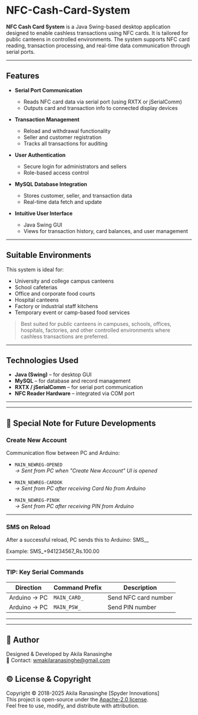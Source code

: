 # NFC-Cash-Card-System

**NFC Cash Card System** is a Java Swing-based desktop application designed to enable cashless transactions using NFC cards. It is tailored for public canteens in controlled environments. The system supports NFC card reading, transaction processing, and real-time data communication through serial ports.

---

## Features

- **Serial Port Communication**
  - Reads NFC card data via serial port (using RXTX or jSerialComm)
  - Outputs card and transaction info to connected display devices

- **Transaction Management**
  - Reload and withdrawal functionality
  - Seller and customer registration
  - Tracks all transactions for auditing

- **User Authentication**
  - Secure login for administrators and sellers
  - Role-based access control

- **MySQL Database Integration**
  - Stores customer, seller, and transaction data
  - Real-time data fetch and update

- **Intuitive User Interface**
  - Java Swing GUI
  - Views for transaction history, card balances, and user management

---

## Suitable Environments

This system is ideal for:

- University and college campus canteens  
- School cafeterias  
- Office and corporate food courts  
- Hospital canteens  
- Factory or industrial staff kitchens  
- Temporary event or camp-based food services  

> Best suited for public canteens in campuses, schools, offices, hospitals, factories, and other controlled environments where cashless transactions are preferred.

---

## Technologies Used

- **Java (Swing)** – for desktop GUI
- **MySQL** – for database and record management
- **RXTX / jSerialComm** – for serial port communication
- **NFC Reader Hardware** – integrated via COM port

---
---


## 🔌 Special Note for Future Developments

### Create New Account

Communication flow between PC and Arduino:

- `MAIN_NEWREG-OPENED`  
  _→ Sent from PC when "Create New Account" UI is opened_

- `MAIN_NEWREG-CARDOK`  
  _→ Sent from PC after receiving Card No from Arduino_

- `MAIN_NEWREG-PINOK`  
  _→ Sent from PC after receiving PIN from Arduino_

---

### SMS on Reload

After a successful reload, PC sends this to Arduino:
SMS_<contactNo>_<reloadAmount>

Example: SMS_+941234567_Rs.100.00

---

### TIP: Key Serial Commands

| Direction         | Command Prefix     | Description                  |
|------------------|--------------------|------------------------------|
| Arduino → PC     | `MAIN_CARD_`       | Send NFC card number         |
| Arduino → PC     | `MAIN_PSW_`        | Send PIN number              |


---

---

## 👤 Author

Designed & Developed by Akila Ranasinghe  
📧 Contact: wmakilaranasinghe@gmail.com


## ©️ License & Copyright

Copyright © 2018-2025 Akila Ranasinghe [Spyder Innovations]  
This project is open-source under the [Apache-2.0 license](LICENSE).  
Feel free to use, modify, and distribute with attribution.

